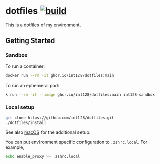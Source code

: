 # dotfiles [![build](https://github.com/int128/dotfiles/actions/workflows/build.yaml/badge.svg)](https://github.com/int128/dotfiles/actions/workflows/build.yaml)

This is a dotfiles of my environment.

## Getting Started

### Sandbox

To run a container:

```sh
docker run --rm -it ghcr.io/int128/dotfiles:main
```

To run an ephemeral pod:

```sh
k run --rm -it --image ghcr.io/int128/dotfiles:main int128-sandbox
```

### Local setup

```sh
git clone https://github.com/int128/dotfiles.git
./dotfiles/install
```

See also [macOS](macos) for the additional setup.

You can put environment specific configuration to `.zshrc.local`.
For example,

```zsh
echo enable_proxy >> .zshrc.local
```
